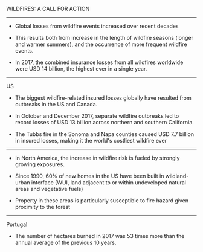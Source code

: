 WILDFIRES: A CALL FOR ACTION

---


 * Global losses from wildfire events increased over recent decades

 * This results both from increase in the length of wildfire seasons (longer and warmer summers), and the occurrence of more frequent wildfire events.

 * In 2017, the combined insurance losses from all wildfires worldwide were USD 14 billion, the highest ever in a single year. 



---
US

 * The biggest wildfire-related insured losses globally have resulted from outbreaks in the US and Canada.

 * In October and December 2017, separate wildfire outbreaks led to record losses of USD 13 billion across northern and southern California. 

 * The Tubbs fire in the Sonoma and Napa counties caused USD 7.7 billion in insured losses, making it the world's costliest wildfire ever 

---

 * In North America, the increase in wildfire risk is fueled by strongly growing exposures.

 * Since 1990, 60% of new homes in the US have been built in wildland-urban interface (WUI, land adjacent to or within undeveloped natural areas and vegetative fuels)

 * Property in these areas is particularly susceptible to fire hazard given proximity to the forest

---
Portugal 

 * The number of hectares burned in 2017 was 53 times more than the annual average of the previous 10 years.
 
 
 

